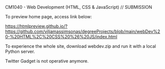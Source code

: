 CM1040 - Web Development (HTML, CSS & JavaScript) // SUBMISSION

To preview home page, access link below:

https://htmlpreview.github.io/?https://github.com/viljamassimsonas/degreeProjects/blob/main/webDev%20-%20HTML%2C%20CSS%20%26%20JS/index.html

To experience the whole site, download webdev.zip and run it with a local Python server.

Twitter Gadget is not operative anymore.
